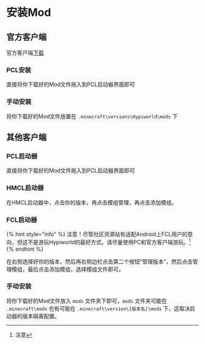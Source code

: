 # 安装Mod

## 官方客户端

官方客户端[下载](http://files.baimoqilin.top:8088/files.baimoqilin.top:8088/d/hypiworld/%E5%AE%A2%E6%88%B7%E7%AB%AF.zip)

### PCL安装

直接将你下载好的Mod文件拖入到PCL启动器界面即可

### 手动安装

将你下载好的Mod文件放置在 `.minecraft\versions\Hypiworld\mods` 下

## 其他客户端

### PCL启动器

直接将你下载好的Mod文件拖入到PCL启动器界面即可

### HMCL启动器

在HMCL启动器中，点击你的版本，再点击模组管理，再点击添加模组。

### FCL启动器

{% hint style="info" %}
注意！尽管社区资源站有适配Android上FCL用户的意向，但这不是游玩Hypiworld的最好方式。请尽量使用PC和官方客户端游玩。[^1]
{% endhint %}

在右侧选择好你的版本，然后再右侧边栏点击第二个按钮“管理版本”，然后点击管理模组，最后点击添加模组，选择模组文件即可。

### 手动安装

将你下载好的Mod文件放入 `mods` 文件夹下即可，`mods` 文件夹可能在 `.minecraft\mods` 也有可能在 `.minecraft\version\[版本名]\mods` 下，这取决启动器的版本隔离配置。

[^1]: 注意
